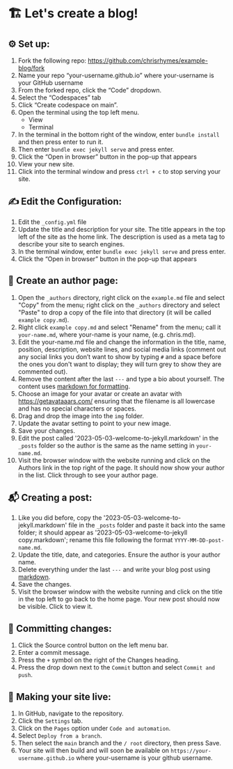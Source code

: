 # 🏗️ Let's create a blog!

## ⚙️ Set up:

1. Fork the following repo: https://github.com/chrisrhymes/example-blog/fork
2. Name your repo “your-username.github.io” where your-username is your GitHub username
3. From the forked repo, click the “Code” dropdown.
4. Select the “Codespaces” tab
5. Click “Create codespace on main”.
6. Open the terminal using the top left menu.
   - View
   - Terminal
7. In the terminal in the bottom right of the window, enter `bundle install` and then press enter to run it.
8. Then enter `bundle exec jekyll serve` and press enter.
9. Click the “Open in browser” button in the pop-up that appears
10. View your new site.
11. Click into the terminal window and press `ctrl + c` to stop serving your site.

## ✍️ Edit the Configuration:

1. Edit the `_config.yml` file
2. Update the title and description for your site. The title appears in the top left of the site as the home link. The description is used as a meta tag to describe your site to search engines.
3. In the terminal window, enter `bundle exec jekyll serve` and press enter.
4. Click the “Open in browser” button in the pop-up that appears

## 📝 Create an author page:

1. Open the `_authors` directory, right click on the `example.md` file and select "Copy" from the menu; right click on the `_authors` directory and select "Paste" to drop a copy of the file into that directory (it will be called `example copy.md`).
2. Right click `example copy.md` and select "Rename" from the menu; call it `your-name.md`, where your-name is your name, (e.g. chris.md).
3. Edit the your-name.md file and change the information in the title, name, position, description, website lines, and social media links (comment out any social links you don’t want to show by typing `#` and a space before the ones you don't want to display; they will turn grey to show they are commented out).
4. Remove the content after the last `---` and type a bio about yourself. The content uses [markdown for formatting](https://www.markdownguide.org/cheat-sheet/).
5. Choose an image for your avatar or create an avatar with https://getavataaars.com/ ensuring that the filename is all lowercase and has no special characters or spaces.
6. Drag and drop the image into the `img` folder.
7. Update the avatar setting to point to your new image.
8. Save your changes.
9. Edit the post called '2023-05-03-welcome-to-jekyll.markdown' in the `_posts` folder so the author is the same as the name setting in `your-name.md`.
10. Visit the browser window with the website running and click on the Authors link in the top right of the page. It should now show your author in the list. Click through to see your author page.

## 📬 Creating a post:

1. Like you did before, copy the '2023-05-03-welcome-to-jekyll.markdown' file in the `_posts` folder and paste it back into the same folder; it should appear as '2023-05-03-welcome-to-jekyll copy.markdown'; rename this file following the format `YYYY-MM-DD-post-name.md`.
2. Update the title, date, and categories. Ensure the author is your author name.
3. Delete everything under the last `---` and write your blog post using [markdown](https://www.markdownguide.org/cheat-sheet/).
4. Save the changes.
5. Visit the browser window with the website running and click on the title in the top left to go back to the home page. Your new post should now be visible. Click to view it.

## 🚀 Committing changes:

1. Click the Source control button on the left menu bar.
2. Enter a commit message.
3. Press the `+` symbol on the right of the Changes heading.
4. Press the drop down next to the `Commit` button and select `Commit and push`.

## 🎉 Making your site live:

1. In GitHub, navigate to the repository.
2. Click the `Settings` tab.
3. Click on the `Pages` option under `Code and automation`.
4. Select `Deploy from a branch`.
5. Then select the `main` branch and the `/ root` directory, then press Save.
6. Your site will then build and will soon be available on `https://your-username.github.io` where your-username is your github username.
